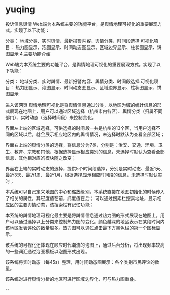 # yuqing
投诉信息舆情
Web端为本系统主要的功能平台，是舆情地理可视化的重要展现方式。实现了以下功能：

分类：
地域分类、实时舆情、最新报警内容、舆情分类、时间段选择
可视化项目：
热力图显示、泡图显示、时间动态图显示、区域边界显示、柱状图显示、饼图显示
4.主要功能介绍

Web端为本系统主要的功能平台，是舆情地理可视化的重要展现方式。实现了以下功能：

分类：
地域分类、实时舆情、最新报警内容、舆情分类、时间段选择
可视化项目：
热力图显示、泡图显示、时间动态图显示、区域边界显示、柱状图显示、饼图显示

进入该网页
舆情地理可视化是将舆情信息通过分类，以地区为域的统计信息的形式展现在地图上，用户可以通过区域选择（杭州市内各区）、舆情分类（归属不同部门）、实时动态（选择时间段）来控制变化。

界面左上端的区域选择，可供选择的时间段一共是杭州的13个区，当用户选择不同的区域以后，就会展示相应地区内的舆情情况，未选择时默认为查看全部区域；
     
界面右上端的舆情分类的选择，将信息分为7类，分别是：治安、交通、环境、卫生、教育、宗教和其他，根据选择显示相应类别的信息，未选择时默认为查看全部信息，其他相对应的模块随之改变；
     
界面右上端的实时动态的选择，提供5个时间段选择，分别是实时动态、最近1天、最近3天、最近1周、最近1月，根据选择显示相应时间段的信息，未选择时默认实时；
                              
本系统可以自己定义地图的中心和缩放级别，本系统直接在地图初始化的时候传入了相关的属性，其经度值在前，纬度值在后；
可以通过搜索栏搜索地址，显示相应区的主要舆情动态，该搜索栏有记忆功能；
                       

本系统的舆情地理可视化最主要是将舆情信息通过热力图的形式展现在地图上，用户可以通过选择以上分类来控制热力图的变化。颜色越深的地区表示在某段时间内该地区发表评论的数量越多。热力图可以通过点击最下方黑色栏的第一个图标显示。

该系统的可视化还体现在顺应时代潮流的泡图上，通过后台分析，将出现频率较高的一些词汇通过泡图模板以泡图形式出现。
 

该系统将实时动态（每45s）整理，用时间动态图展示：各个类别市民评论的数量。
  
该系统对进行舆情分析的地区可进行区域边界化，可与热力图重叠。


--

